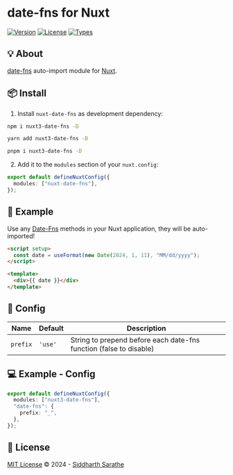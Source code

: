  <h1>date-fns for Nuxt</h1>

<p>
  <a href="https://www.npmjs.com/package/nuxt3-date-fns"><img src="https://badgen.net/badge/npm/v9.6.6" alt="Version"></a>
  <a href="https://www.npmjs.com/package/nuxt3-date-fns"><img src="https://badgen.net/badge/license/MIT" alt="License"></a>
  <a href="https://www.npmjs.com/package/nuxt3-date-fns"><img src="https://badgen.net/badge/types/Included" alt="Types"></a>
</p>

## 💡 About

[date-fns](https://date-fns.org/) auto-import module for [Nuxt](https://nuxt.com/).

## 📦 Install

1. Install `nuxt-date-fns` as development dependency:

```bash
npm i nuxt3-date-fns -D
```

```bash
yarn add nuxt3-date-fns -D
```

```bash
pnpm i nuxt3-date-fns -D
```

2. Add it to the `modules` section of your `nuxt.config`:

```ts
export default defineNuxtConfig({
  modules: ["nuxt-date-fns"],
});
```

## 🚀 Example

Use any [Date-Fns](https://date-fns.org/) methods in your Nuxt application, they will be auto-imported!

```html
<script setup>
  const date = useFormat(new Date(2024, 1, 11), "MM/dd/yyyy");
</script>

<template>
  <div>{{ date }}</div>
</template>
```

## 🔨 Config

| Name               | Default | Description                                                                           |
| ------------------ | ------- |---------------------------------------------------------------------------------------|
| `prefix`           | `'use'` | String to prepend before each date-fns function (false to disable)                    |


## 💻 Example - Config

```ts
export default defineNuxtConfig({
  modules: ["nuxt3-date-fns"],
  "date-fns": {
    prefix: "_",
  },
});
```

## 📄 License

[MIT License](https://github.com/siddharth223437/nuxt-date-fns/blob/master/LICENSE) © 2024 - [Siddharth Sarathe](https://github.com/siddharth223437)
